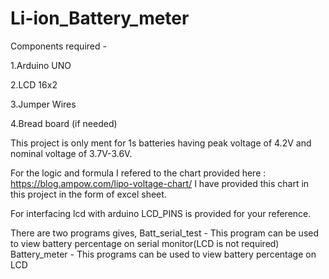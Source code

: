 # Li-ion_Battery_meter

Components required - 

1.Arduino UNO

2.LCD 16x2

3.Jumper Wires

4.Bread board (if needed)


This project is only ment for 1s batteries having peak voltage of 4.2V and nominal voltage of 3.7V-3.6V.

For the logic and formula I refered to the chart provided here : https://blog.ampow.com/lipo-voltage-chart/
I have provided this chart in this project in the form of excel sheet.

For interfacing lcd with arduino LCD_PINS is provided for your reference.

There are two programs gives,
Batt_serial_test - This program can be used to view battery percentage on serial monitor(LCD is not required)
Battery_meter - This programs can be used to view battery percentage on LCD 
